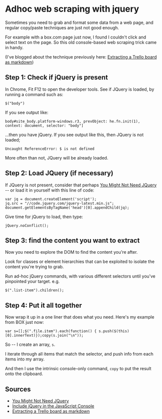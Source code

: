 ﻿# Adhoc web scraping with jquery

Sometimes you need to grab and format some data from a web page, and regular copy/paste techniques are just not good enough.

For example with a box.com page just now, I found I couldn't click and select text on the page. So this old console-based web scraping trick came in handy.

(I've blogged about the technique previously here: [Extracting a Trello board as markdown](http://www.secretgeek.net/trello_ws))

## Step 1: Check if jQuery is present

In Chrome, Fit F12 to open the developer tools. See if JQuery is loaded, by running a command such as:

	$("body")

If you see output like:

	body#site_body.platform-windows.r3, prevObject: he.fn.init(1), context: document, selector: "body"]

...then you have jQuery. If you see output like this, then JQuery is not loaded;

	Uncaught ReferenceError: $ is not defined

More often than not, JQuery will be already loaded.

## Step 2: Load JQuery (if necessary)

If JQuery is not present, consider that perhaps [You Might Not Need JQuery](http://youmightnotneedjquery.com/) -- or load it in yourself with this line of code:

	var jq = document.createElement('script');
	jq.src = "//code.jquery.com/jquery-latest.min.js";
	document.getElementsByTagName('head')[0].appendChild(jq);

Give time for jQuery to load, then type:

	jQuery.noConflict();

## Step 3: find the content you want to extract

Now you need to explore the DOM to find the content you're after.

Look for classes or element hierarchies that can be exploited to isolate the content you're trying to grab.

Run ad-hoc jQuery commands, with various different selectors until you've pinpointed your target. e.g.

    $(".list-item").children();

## Step 4: Put it all together

Now wrap it up in a one liner that does what you need. Here's my example from BOX just now:

    var s=[];$(".file.item").each(function() { s.push($(this)[0].innerText)});copy(s.join("\n"));

So -- I create an array, `s`.

I iterate through all items that match the selector, and push info from each items into my array.

And then I use the intrinsic console-only command, `copy` to put the result onto the clipboard.

## Sources

- [You Might Not Need JQuery](http://youmightnotneedjquery.com/)
- [Include jQuery in the JavaScript Console](https://stackoverflow.com/questions/7474354/-clude-jquery-in-the-javascript-console)
- [Extracting a Trello board as markdown](http://www.secretgeek.net/trello_ws)